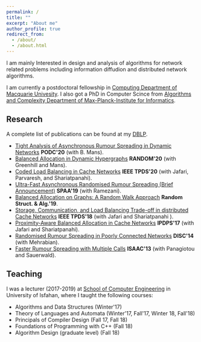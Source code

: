 ```yaml
---
permalink: /
title: ""
excerpt: "About me"
author_profile: true
redirect_from: 
  - /about/
  - /about.html
---
```

I am mainly Interested in design and analysis of algorithms for network related problems including information diffudion and distributed network algorithms.

I am currently a postdoctoral fellowship in [Computing Department of Macquarie Univesity](https://www.mq.edu.au/faculty-of-science-and-engineering/departments-and-schools/department-of-computing). I also got a PhD in Computer Scince from [Algorithms and Complexity Department of Max-Planck-Institute for Informatics](https://www.mpi-inf.mpg.de/departments/algorithms-complexity).


Research
--------

A complete list of publications can be found at my [DBLP](https://dblp.uni-trier.de/pers/p/Pourmiri:Ali.html). 


- [Tight Analysis of Asynchronous Rumour Spreading in Dynamic Networks](http://alipourmiri.github.io/files/PODC20.pdf) **PODC'20** (with B. Mans).
- [Balanced Allocation in Dynamic Hypergraphs](http://alipourmiri.github.io/files/RANDOM20.pdf) **RANDOM'20** (with Greenhill and Mans). 
- [Coded Load Balancing in Cache Networks](http://alipourmiri.github.io/files/IEEE20.pdf) **IEEE TPDS'20** (with Jafari, Parvaresh, and Shariatpanahi).
- [Ultra-Fast Asynchronous Randomised Rumour Spreading (Brief Announcement)](http://alipourmiri.github.io/files/SPAA19.pdf) **SPAA'19** (with Ramezani).
- [Balanced Allocation on Graphs: A Random Walk Approach](http://alipourmiri.github.io/files/RSA19.pdf) **Random Struct. & Alg.'19**.
- [Storage, Communication, and Load Balancing Trade-off in distributed Cache Networks](http://alipourmiri.github.io/files/IEEE18.pdf) **IEEE TPDS'18** (with Jafari and Shariatpanahi ).
- [Proximity-Aware Balanced Allocation in Cache Networks](http://alipourmiri.github.io/files/IPDPS17.pdf) **IPDPS'17** (with Jafari and Shariatpanahi).
- [Randomised Rumour Spreading in Poorly Connected Networks](http://alipourmiri.github.io/files/DISC14.pdf) **DISC'14** (with Mehrabian).    
- [Faster Rumour Spreading with Multiple Calls](http://alipourmiri.github.io/files/ISAAC13.pdf) **ISAAC'13** (with Panagiotou and Sauerwald).

Teaching
--------
I was a lecturer (2017-2019) at [School of Computer Engineering](https://comp.ui.ac.ir/en) in University of Isfahan, where I taught the following courses:

- Algorithms and Data Structures (Winter'17)
- Theory of Languages and Automata (Winter'17, Fall'17, Winter 18, Fall'18)
- Principals of Compiler Design (Fall 17, Fall 18)
- Foundations of Programming with C++ (Fall 18)
- Algorithm Design (graduate level) (Fall 18)



